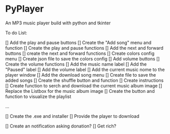 # PyPlayer
 An MP3 music player build with python and tkinter
 
 To do List:
 
 [] Add the play and pause buttons
 [] Create the "Add song" menu and function
 [] Create the play and pause functions
 [] Add the next and forward buttons
 [] create the next and forward functions
 [] Create colors config menu
 [] Create json file to save the colors config
 [] Add volume buttons
 [] Create the volume functions
 [] Add the music name label
 [] Add the "Paused" label
 [] Add the volume label
 [] Add the current music nome to the player window
 [] Add the download song menu
 [] Create file to save the added songs
 [] Create the shuffle button and function
 [] Create instructions
 [] Create function to serch and download the current music album image
 [] Replace the Listbox for the music album image
 [] Create the button and function to visualize the playlist
 
 ...
 
 [] Create the .exe and installer
 [] Provide the player to download
 
 [] Create an notification asking donation?
 [] Get rich?

